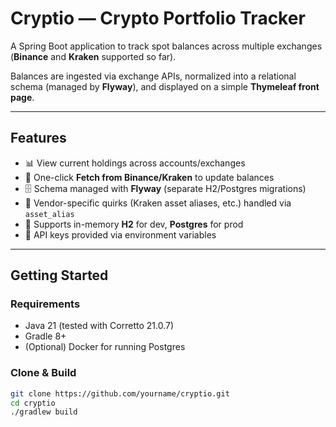# Cryptio — Crypto Portfolio Tracker

A Spring Boot application to track spot balances across multiple exchanges  
(**Binance** and **Kraken** supported so far).

Balances are ingested via exchange APIs, normalized into a relational schema (managed by **Flyway**), and displayed on a simple **Thymeleaf front page**.

---

## Features

- 📊 View current holdings across accounts/exchanges
- 🔄 One-click **Fetch from Binance/Kraken** to update balances
- 🗄️ Schema managed with **Flyway** (separate H2/Postgres migrations)
- 🧩 Vendor-specific quirks (Kraken asset aliases, etc.) handled via `asset_alias`
- 🐳 Supports in-memory **H2** for dev, **Postgres** for prod
- 🔐 API keys provided via environment variables

---

## Getting Started

### Requirements
- Java 21 (tested with Corretto 21.0.7)
- Gradle 8+
- (Optional) Docker for running Postgres

### Clone & Build
```bash
git clone https://github.com/yourname/cryptio.git
cd cryptio
./gradlew build
